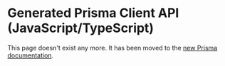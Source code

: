 # Generated Prisma Client API (JavaScript/TypeScript)

This page doesn't exist any more. It has been moved to the [new Prisma documentation](https://www.prisma.io/docs/reference/tools-and-interfaces/prisma-client/api).

